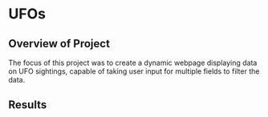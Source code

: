 # UFOs

## Overview of Project

The focus of this project was to create a dynamic webpage displaying data on UFO sightings, capable of taking user input for multiple fields to filter the data.

## Results



